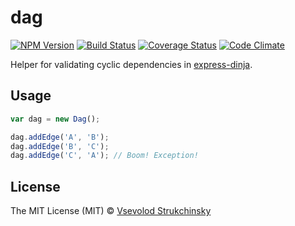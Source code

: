 # dag

[![NPM Version](https://badge.fury.io/js/dag.png)](https://npmjs.org/package/dag) [![Build Status](https://travis-ci.org/floatdrop/dag.png?branch=master)](https://travis-ci.org/floatdrop/dag) [![Coverage Status](https://coveralls.io/repos/floatdrop/dag/badge.png?branch=master)](https://coveralls.io/r/floatdrop/dag) [![Code Climate](https://codeclimate.com/github/floatdrop/dag.png)](https://codeclimate.com/github/floatdrop/dag)

Helper for validating cyclic dependencies in [express-dinja](https://github.com/floatdrop/express-dinja).

## Usage

```js
var dag = new Dag();

dag.addEdge('A', 'B');
dag.addEdge('B', 'C');
dag.addEdge('C', 'A'); // Boom! Exception!
```

## License

The MIT License (MIT) © [Vsevolod Strukchinsky](floatdrop@gmail.com)
